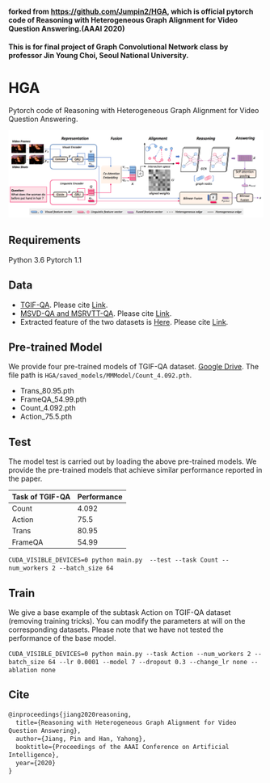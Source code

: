 #### forked from https://github.com/Jumpin2/HGA, which is official pytorch code of Reasoning with Heterogeneous Graph Alignment for Video Question Answering.(AAAI 2020)

#### This is for final project of Graph Convolutional Network class by professor Jin Young Choi, Seoul National University.




# HGA
Pytorch code of Reasoning with Heterogeneous Graph Alignment for Video Question Answering.

![HGA](HGA.png)

## Requirements
Python 3.6
Pytorch 1.1

## Data
- [TGIF-QA](https://github.com/YunseokJANG/tgif-qa). Please cite [Link](https://arxiv.org/abs/1704.04497).
- [MSVD-QA and MSRVTT-QA](https://github.com/xudejing/video-question-answering). Please cite [Link](https://dl.acm.org/doi/pdf/10.1145/3123266.3123427).
- Extracted feature of the two datasets is [Here](https://github.com/fanchenyou/HME-VideoQA). Please cite [Link](https://arxiv.org/abs/1904.04357).

## Pre-trained Model
We provide four pre-trained models of TGIF-QA dataset. [Google Drive](https://drive.google.com/open?id=13_0YbJPivYps0vqarOKOF8c2Lf7_b4ab). The file path is `HGA/saved_models/MMModel/Count_4.092.pth`.
- Trans_80.95.pth
- FrameQA_54.99.pth
- Count_4.092.pth
- Action_75.5.pth

## Test
The model test is carried out by loading the above pre-trained models. We provide the pre-trained models that achieve similar performance reported in the paper.

|Task of TGIF-QA|Performance|
|---|---|
|Count|4.092|
|Action|75.5|
|Trans|80.95|
|FrameQA|54.99|

```
CUDA_VISIBLE_DEVICES=0 python main.py  --test --task Count --num_workers 2 --batch_size 64
```

## Train
We give a base example of the subtask Action on TGIF-QA dataset (removing training tricks). You can modify the parameters at will on the corresponding datasets.
Please note that we have not tested the performance of the base model.
```
CUDA_VISIBLE_DEVICES=0 python main.py --task Action --num_workers 2 --batch_size 64 --lr 0.0001 --model 7 --dropout 0.3 --change_lr none --ablation none
```

## Cite

```
@inproceedings{jiang2020reasoning,
  title={Reasoning with Heterogeneous Graph Alignment for Video Question Answering},
  author={Jiang, Pin and Han, Yahong},
  booktitle={Proceedings of the AAAI Conference on Artificial Intelligence},
  year={2020}
}
```

